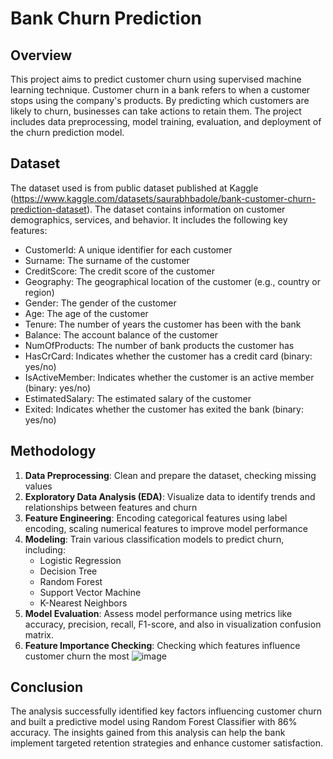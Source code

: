 # Bank Churn Prediction
## Overview
This project aims to predict customer churn using supervised machine learning technique. Customer churn in a bank refers to when a customer stops using the company's products. By predicting which customers are likely to churn, businesses can take actions to retain them. The project includes data preprocessing, model training, evaluation, and deployment of the churn prediction model.

## Dataset
The dataset used is from public dataset published at Kaggle (https://www.kaggle.com/datasets/saurabhbadole/bank-customer-churn-prediction-dataset). The dataset contains information on customer demographics, services, and behavior. It includes the following key features:

- CustomerId: A unique identifier for each customer
- Surname: The surname of the customer
- CreditScore: The credit score of the customer
- Geography: The geographical location of the customer (e.g., country or region)
- Gender: The gender of the customer
- Age: The age of the customer
- Tenure: The number of years the customer has been with the bank
- Balance: The account balance of the customer
- NumOfProducts: The number of bank products the customer has
- HasCrCard: Indicates whether the customer has a credit card (binary: yes/no)
- IsActiveMember: Indicates whether the customer is an active member (binary: yes/no)
- EstimatedSalary: The estimated salary of the customer
- Exited: Indicates whether the customer has exited the bank (binary: yes/no)

## Methodology
1. **Data Preprocessing**: Clean and prepare the dataset, checking missing values
2. **Exploratory Data Analysis (EDA)**: Visualize data to identify trends and relationships between features and churn
3. **Feature Engineering**: Encoding categorical features using label encoding, scaling numerical features to improve model performance
4. **Modeling**: Train various classification models to predict churn, including:
   - Logistic Regression
   - Decision Tree
   - Random Forest
   - Support Vector Machine
   - K-Nearest Neighbors
5. **Model Evaluation**: Assess model performance using metrics like accuracy, precision, recall, F1-score, and also in visualization confusion matrix.
6. **Feature Importance Checking**: Checking which features influence customer churn the most
![image](https://github.com/user-attachments/assets/e9d1debe-9891-46c1-a212-e0533bb57f27)

## Conclusion
The analysis successfully identified key factors influencing customer churn and built a predictive model using Random Forest Classifier with 86% accuracy. The insights gained from this analysis can help the bank implement targeted retention strategies and enhance customer satisfaction.
